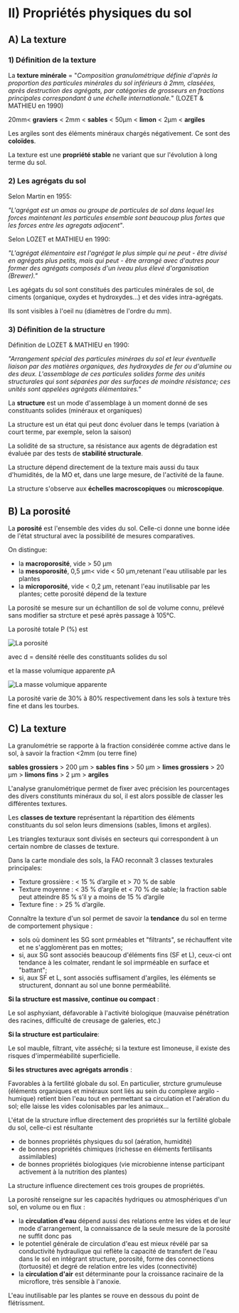 # II) Propriétés physiques du sol

## A) La texture

### 1) Définition de la texture

La **texture minérale** = "*Composition granulométrique définie d'après la proportion des particules minérales du sol inférieurs à 2mm, claséées, après destruction des agrégats, par catégories de grosseurs en fractions principales correspondant à une échelle internationale.*" (LOZET & MATHIEU en 1990)

20mm< **graviers** < 2mm < **sables** < 50µm < **limon** < 2µm < **argiles**

Les argiles sont des éléments minéraux chargés négativement. Ce sont des **coloïdes**.

La texture est une **propriété stable** ne variant que sur l'évolution à long terme du sol.

### 2) Les agrégats du sol

Selon Martin en 1955:

*"L'agrégat est un amas ou groupe de particules de sol dans lequel les forces maintenant les particules ensemble sont beaucoup plus fortes que les forces entre les agregats adjacent"*.

Selon LOZET et MATHIEU en 1990:

*"L'agrégat élémentaire est l'agrégat le plus simple qui ne peut - être divisé en agrégats plus petits,  mais qui peut - être arrangé  avec d'autres pour former des agrégats composés d'un iveau plus élevé d'organisation (Brewer)."*

Les agégats du sol sont constitués des particules minérales de sol, de ciments (organique, oxydes et hydroxydes...) et des vides intra-agrégats.

Ils sont visibles à l'oeil nu (diamètres de l'ordre du mm).


### 3) Définition de la structure

Définition de LOZET & MATHIEU en 1990:

*"Arrangement spécial des particules minéraes du sol et leur éventuelle liaison par des matières organiques, des hydroxydes de fer ou d'alumine ou des deux. L'assemblage de ces particules solides forme des unités structurales qui sont séparées par des surfaces de moindre résistance; ces unités sont appelées agrégats élémentaires."*

La **structure** est un mode d'assemblage à un moment donné de ses constituants solides (minéraux et organiques)

La structure est un état qui peut donc évoluer dans le temps (variation à court terme, par exemple, selon la saison)

La solidité de sa structure, sa résistance aux agents de dégradation est évaluée par des tests de **stabilité
structurale**.

La structure dépend directement de la texture mais aussi du taux d'humidités, de la MO et, dans une large mesure, de l'activité de la faune.

La structure s'observe aux **échelles macroscopiques** ou **microscopique**.

## B) La porosité

La **porosité** est l'ensemble des vides du sol. Celle-ci donne une bonne idée de l'état structural avec la possibilité de mesures comparatives.

On distingue:

* la **macroporosité**, vide > 50 µm
* la **mesoporosité**, 0,5 µm< vide < 50 µm,retenant l'eau utilisable par les plantes
* la **microporosité**, vide < 0,2 µm, retenant l'eau inutilisable par les plantes; cette porosité dépend de la texture

La porosité se mesure sur un échantillon de sol de volume connu, prélevé sans modifier sa strcture et pesé après passage à 105°C.

La porosité totale P (%) est

![La porosité](Images/formule.JPG)

avec d = densité réelle des constituants solides du sol

et la masse volumique apparente *p*A 

![La masse volumique apparente](Images/formule2.JPG)

La porosité varie de 30% à 80% respectivement dans les sols à texture très fine et dans les tourbes.

## C) La texture 

La granulométrie se rapporte à la fraction considérée comme active dans le sol, à savoir la fraction <2mm (ou terre fine)

**sables grossiers** > 200 µm > **sables fins** > 50 µm > **limes grossiers** > 20 µm > **limons fins** > 2 µm > **argiles**

L'analyse granulométrique permet de fixer avec précision les pourcentages des divers constitunts minéraux du sol, il est alors possible de classer les différentes textures.

Les **classes de texture** représentant la répartition des éléments constituants du sol selon leurs dimensions (sables, limons et argiles).

Les triangles texturaux sont divisés en secteurs qui correspondent à un certain nombre de classes de texture.

Dans la carte mondiale des sols, la FAO reconnaît 3 classes texturales principales:

* Texture grossière : < 15 % d’argile et > 70 % de sable
* Texture moyenne : < 35 % d’argile et < 70 % de sable; la fraction sable peut atteindre 85 % s’il y a moins de 15 % d’argile
* Texture fine : > 25 % d’argile.

Connaître la texture d'un sol permet de savoir la **tendance** du sol en terme de comportement physique : 

* sols où dominent les SG sont prméables et "filtrants", se réchauffent vite et ne s'agglomèrent pas en mottes;
* si, aux SG sont associés beaucoup d'éléments fins (SF et L), ceux-ci ont tendance à les colmater, rendant le sol imprméable en surface et "battant";
* si, aux SF et L, sont associés suffisament d'argiles, les éléments se structurent, donnant au sol une bonne perméabilité.

**Si la structure est massive, continue ou compact** : 

Le sol asphyxiant, défavorable à l'activité biologique (mauvaise pénétration des racines, difficulté de creusage de galeries, etc.)

**Si la structure est particulaire**:

Le sol mauble, filtrant, vite asséché; si la texture est limoneuse, il existe des risques d'imperméabilité superficielle.

**Si les structures avec agrégats arrondis** :

Favorables à la fertilité globale du sol. En particulier, strcture grumuleuse (éléments organiques et minéraux sont liés au sein du complexe argilo - humique) retient bien l'eau tout en permettant sa circulation et l'aération du sol; elle laisse les vides colonisables par les animaux...


L'état de la structure influe directement des propriétés sur la fertilité globale du sol, celle-ci est résultante

* de bonnes propriétés physiques du sol (aération, humidité)
* de bonnes propriétés chimiques (richesse en éléments fertilisants assimilables)
* de bonnes propriétés biologiques (vie microbienne intense participant activement à la nutrition des plantes)

La structure influence directement ces trois groupes de propriétés.


La porosité renseigne sur les capacités hydriques ou atmosphériques d'un sol, en volume ou en flux :

* la **circulation d'eau** dépend aussi des relations entre les vides et de leur mode d'arrangement, la connaissance de la seule mesure de la porosité ne suffit donc pas
* le potentiel générale de circulation d'eau est mieux révélé par sa conductivité hydraulique qui reflète la capacité de transfert de l'eau dans le sol en intégrant structure, porosité, forme des connections (tortuosité) et degré de relation entre les vides (connectivité)
* la **circulation d'air** est déterminante pour la croissance racinaire de la microflore, très sensible à l'anoxie.


L'eau inutilisable par les plantes se rouve en dessous du point de flétrissment.


